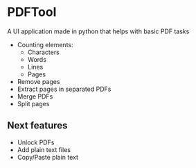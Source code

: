 # PDFTool
A UI application made in python that helps with basic PDF tasks
* Counting elements:
    * Characters
    * Words
    * Lines
    * Pages
* Remove pages
* Extract pages in separated PDFs
* Merge PDFs
* Split pages

## Next features
* Unlock PDFs
* Add plain text files
* Copy/Paste plain text
